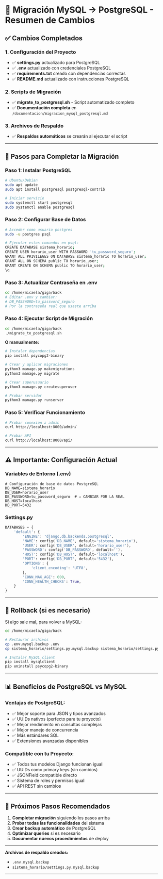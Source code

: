 # 🔄 Migración MySQL → PostgreSQL - Resumen de Cambios

## ✅ **Cambios Completados**

### 1. **Configuración del Proyecto**
- ✅ **settings.py** actualizado para PostgreSQL
- ✅ **.env** actualizado con credenciales PostgreSQL 
- ✅ **requirements.txt** creado con dependencias correctas
- ✅ **README.md** actualizado con instrucciones PostgreSQL

### 2. **Scripts de Migración**
- ✅ **migrate_to_postgresql.sh** - Script automatizado completo
- ✅ **Documentación completa** en `/documentacion/migracion_mysql_postgresql.md`

### 3. **Archivos de Respaldo**
- ✅ **Respaldos automáticos** se crearán al ejecutar el script

---

## 🚀 **Pasos para Completar la Migración**

### **Paso 1: Instalar PostgreSQL**
```bash
# Ubuntu/Debian
sudo apt update
sudo apt install postgresql postgresql-contrib

# Iniciar servicio
sudo systemctl start postgresql
sudo systemctl enable postgresql
```

### **Paso 2: Configurar Base de Datos**
```bash
# Acceder como usuario postgres
sudo -u postgres psql

# Ejecutar estos comandos en psql:
CREATE DATABASE sistema_horario;
CREATE USER horario_user WITH PASSWORD 'tu_password_seguro';
GRANT ALL PRIVILEGES ON DATABASE sistema_horario TO horario_user;
GRANT ALL ON SCHEMA public TO horario_user;
GRANT CREATE ON SCHEMA public TO horario_user;
\q
```

### **Paso 3: Actualizar Contraseña en .env**
```bash
cd /home/micaela/giga/back
# Editar .env y cambiar:
# DB_PASSWORD=tu_password_seguro
# Por la contraseña real que usaste arriba
```

### **Paso 4: Ejecutar Script de Migración**
```bash
cd /home/micaela/giga/back
./migrate_to_postgresql.sh
```

**O manualmente:**
```bash
# Instalar dependencias
pip install psycopg2-binary

# Crear y aplicar migraciones
python3 manage.py makemigrations
python3 manage.py migrate

# Crear superusuario
python3 manage.py createsuperuser

# Probar servidor
python3 manage.py runserver
```

### **Paso 5: Verificar Funcionamiento**
```bash
# Probar conexión a admin
curl http://localhost:8000/admin/

# Probar API
curl http://localhost:8000/api/
```

---

## ⚠️ **Importante: Configuración Actual**

### **Variables de Entorno (.env)**
```env
# Configuración de base de datos PostgreSQL
DB_NAME=sistema_horario
DB_USER=horario_user
DB_PASSWORD=tu_password_seguro  # ⚠️ CAMBIAR POR LA REAL
DB_HOST=localhost
DB_PORT=5432
```

### **Settings.py**
```python
DATABASES = {
    'default': {
        'ENGINE': 'django.db.backends.postgresql',
        'NAME': config('DB_NAME', default='sistema_horario'),
        'USER': config('DB_USER', default='horario_user'),
        'PASSWORD': config('DB_PASSWORD', default=''),
        'HOST': config('DB_HOST', default='localhost'),
        'PORT': config('DB_PORT', default='5432'),
        'OPTIONS': {
            'client_encoding': 'UTF8',
        },
        'CONN_MAX_AGE': 600,
        'CONN_HEALTH_CHECKS': True,
    }
}
```

---

## 🔧 **Rollback (si es necesario)**

Si algo sale mal, para volver a MySQL:
```bash
cd /home/micaela/giga/back

# Restaurar archivos
cp .env.mysql.backup .env
cp sistema_horario/settings.py.mysql.backup sistema_horario/settings.py

# Instalar MySQL client
pip install mysqlclient
pip uninstall psycopg2-binary
```

---

## 📊 **Beneficios de PostgreSQL vs MySQL**

### **Ventajas de PostgreSQL:**
- ✅ Mejor soporte para JSON y tipos avanzados
- ✅ UUIDs nativos (perfecto para tu proyecto)
- ✅ Mejor rendimiento en consultas complejas
- ✅ Mejor manejo de concurrencia
- ✅ Más estándares SQL
- ✅ Extensiones avanzadas disponibles

### **Compatible con tu Proyecto:**
- ✅ Todos tus modelos Django funcionan igual
- ✅ UUIDs como primary keys (sin cambios)
- ✅ JSONField compatible directo
- ✅ Sistema de roles y permisos igual
- ✅ API REST sin cambios

---

## 🎯 **Próximos Pasos Recomendados**

1. **Completar migración** siguiendo los pasos arriba
2. **Probar todas las funcionalidades** del sistema
3. **Crear backup automático** de PostgreSQL
4. **Optimizar queries** si es necesario
5. **Documentar nuevos procedimientos** de deploy

---

**Archivos de respaldo creados:**
- `.env.mysql.backup`
- `sistema_horario/settings.py.mysql.backup`

---

